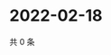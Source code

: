 # 2022-02-18

共 0 条

<!-- BEGIN WEIBO -->
<!-- 最后更新时间 Fri Feb 18 2022 02:16:55 GMT+0800 (China Standard Time) -->

<!-- END WEIBO -->
